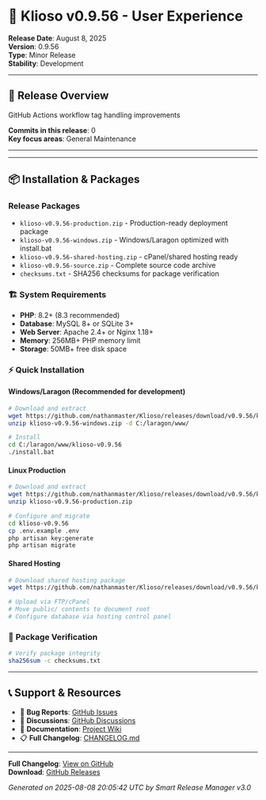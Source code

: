 # 🚀 Klioso v0.9.56 - User Experience

**Release Date**: August 8, 2025  
**Version**: 0.9.56  
**Type**: Minor Release  
**Stability**: Development

---

## 🎯 **Release Overview**

GitHub Actions workflow tag handling improvements

**Commits in this release**: 0  
**Key focus areas**: General Maintenance

---
---

## 📦 **Installation & Packages**

### **Release Packages**
- `klioso-v0.9.56-production.zip` - Production-ready deployment package
- `klioso-v0.9.56-windows.zip` - Windows/Laragon optimized with install.bat
- `klioso-v0.9.56-shared-hosting.zip` - cPanel/shared hosting ready
- `klioso-v0.9.56-source.zip` - Complete source code archive
- `checksums.txt` - SHA256 checksums for package verification

### 🏗️ **System Requirements**
- **PHP**: 8.2+ (8.3 recommended)
- **Database**: MySQL 8+ or SQLite 3+
- **Web Server**: Apache 2.4+ or Nginx 1.18+
- **Memory**: 256MB+ PHP memory limit
- **Storage**: 50MB+ free disk space

### ⚡ **Quick Installation**

#### Windows/Laragon (Recommended for development)
```bash
# Download and extract
wget https://github.com/nathanmaster/Klioso/releases/download/v0.9.56/klioso-v0.9.56-windows.zip
unzip klioso-v0.9.56-windows.zip -d C:/laragon/www/

# Install
cd C:/laragon/www/klioso-v0.9.56
./install.bat
```

#### Linux Production
```bash
# Download and extract
wget https://github.com/nathanmaster/Klioso/releases/download/v0.9.56/klioso-v0.9.56-production.zip
unzip klioso-v0.9.56-production.zip

# Configure and migrate
cd klioso-v0.9.56
cp .env.example .env
php artisan key:generate
php artisan migrate
```

#### Shared Hosting
```bash
# Download shared hosting package
wget https://github.com/nathanmaster/Klioso/releases/download/v0.9.56/klioso-v0.9.56-shared-hosting.zip

# Upload via FTP/cPanel
# Move public/ contents to document root
# Configure database via hosting control panel
```

### 🔐 **Package Verification**
```bash
# Verify package integrity
sha256sum -c checksums.txt
```

---

## 📞 **Support & Resources**

- 🐛 **Bug Reports**: [GitHub Issues](https://github.com/nathanmaster/Klioso/issues)
- 💬 **Discussions**: [GitHub Discussions](https://github.com/nathanmaster/Klioso/discussions)
- 📖 **Documentation**: [Project Wiki](https://github.com/nathanmaster/Klioso/wiki)
- 📋 **Full Changelog**: [CHANGELOG.md](../../CHANGELOG.md)

---

**Full Changelog**: [View on GitHub](https://github.com/nathanmaster/Klioso/compare/v0.9.0...v0.9.56)  
**Download**: [GitHub Releases](https://github.com/nathanmaster/Klioso/releases/tag/v0.9.56)

*Generated on 2025-08-08 20:05:42 UTC by Smart Release Manager v3.0*
